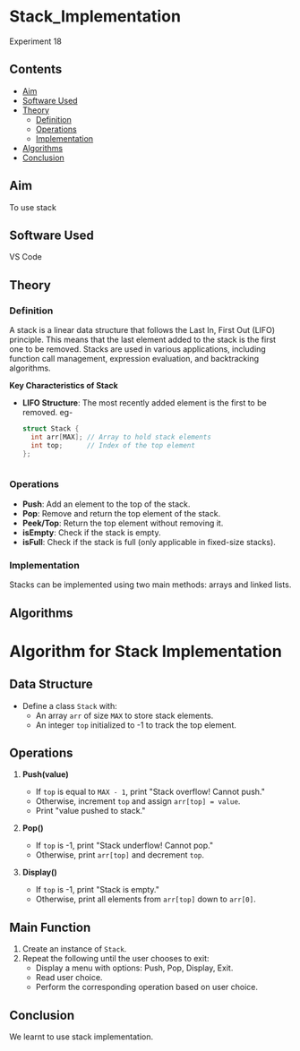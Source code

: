 # Stack_Implementation
Experiment 18

## Contents
- [Aim](#aim)
- [Software Used](#software-used)
- [Theory](#theory)
  * [Definition](#definition)
  * [Operations](#operations)
  * [Implementation](#implementation)
- [Algorithms](#algorithms)
- [Conclusion](#conclusion)

## Aim 
To use stack

## Software Used 
VS Code

## Theory
### Definition
A stack is a linear data structure that follows the Last In, First Out (LIFO) principle. This means that the last element added to the stack is the first one to be removed. Stacks are used in various applications, including function call management, expression evaluation, and backtracking algorithms.

**Key Characteristics of Stack**

- **LIFO Structure**: The most recently added element is the first to be removed.
  eg-
  
  ```cpp
  struct Stack {
    int arr[MAX]; // Array to hold stack elements
    int top;      // Index of the top element
  };
  


### Operations

- **Push**: Add an element to the top of the stack.
- **Pop**: Remove and return the top element of the stack.
- **Peek/Top**: Return the top element without removing it.
- **isEmpty**: Check if the stack is empty.
- **isFull**: Check if the stack is full (only applicable in fixed-size stacks).

### Implementation

Stacks can be implemented using two main methods: arrays and linked lists.

## Algorithms
# Algorithm for Stack Implementation

## Data Structure
- Define a class `Stack` with:
  - An array `arr` of size `MAX` to store stack elements.
  - An integer `top` initialized to -1 to track the top element.

## Operations

1. **Push(value)**
   - If `top` is equal to `MAX - 1`, print "Stack overflow! Cannot push."
   - Otherwise, increment `top` and assign `arr[top] = value`.
   - Print "value pushed to stack."

2. **Pop()**
   - If `top` is -1, print "Stack underflow! Cannot pop."
   - Otherwise, print `arr[top]` and decrement `top`.

3. **Display()**
   - If `top` is -1, print "Stack is empty."
   - Otherwise, print all elements from `arr[top]` down to `arr[0]`.

## Main Function
1. Create an instance of `Stack`.
2. Repeat the following until the user chooses to exit:
   - Display a menu with options: Push, Pop, Display, Exit.
   - Read user choice.
   - Perform the corresponding operation based on user choice.

## Conclusion
We learnt to use stack implementation.
